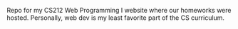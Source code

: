 Repo for my CS212 Web Programming I website where our homeworks were hosted.
Personally, web dev is my least favorite part of the CS curriculum.
